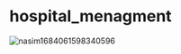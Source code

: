 # hospital_menagment
<img src="https://i.ibb.co/446jdzH/nasim1684061598340596.png" alt="nasim1684061598340596" border="0">
